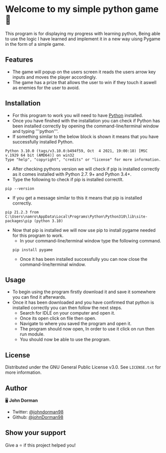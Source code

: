 # Welcome to my simple python game 👋

 This program is for displaying my progress with learning python, Being able to use the logic I have learned and implement it in a new way uisng Pygame in the form of
 a simple game.
 
## Features
 
 * The game will popup on the users screen it reads the users arrow key inputs and moves the player accordingly.
 * The game has a prize that allows the user to win if they touch it aswell as enemies for the user to avoid.

## Installation

 * For this program to work you will need to have [Python](https://www.python.org/downloads/) installed.
 * Once you have finshed with the installation you can check if Python has been installed correctly by opening the command-line/terminal window and typing '''python'''.
 * If something similar to the below block is shown it means that you have successfully installed Python.

 ```
 Python 3.10.0 (tags/v3.10.0:b494f59, Oct  4 2021, 19:00:18) [MSC v.1929 64 bit (AMD64)] on win32 
 Type "help", "copyright", "credits" or "license" for more information.
 ```
 
 * After checking pythons version we will check if pip is installed correctly as it comes installed with Python 2.7. 9+ and Python 3.4+.
  * Type the following to check if pip is installed correctlt.
  ```
  pip --version
  ```
  
  * If you get a message similar to this it means that pip is installed correctly.
  ```
  pip 21.2.3 from C:\Users\namro\AppData\Local\Programs\Python\Python310\lib\site-packages\pip (python 3.10)
  ```
  
  * Now that pip is installed we will now use pip to install pygame needed for this program to work.
    * In your command-line/terminal window type the following command.
    ```
    pip install pygame
    ```
    * Once it has been installed successfully you can now close the command-line/terminal window.
    
## Usage

 * To begin using the program firstly download it and save it somewhere you can find it afterwards.
 * Once it has been downloaded and you have confirmed that python is installed correctly you can then follow the next steps.
   * Search for IDLE on your computer and open it.
   * Once its open click on file then open.
   * Navigate to where you saved the program and open it.
   * The program should now open, In order to use it click on run then run module.
   * You should now be able to use the program.

## License

Distributed under the GNU General Public License v3.0. See `LICENSE.txt` for more information.

## Author

🖥️ **John Dorman**

* Twitter: [@johndorman98](https://twitter.com/johndorman98)
* Github: [@johnDorman98](https://github.com/johnDorman98)

## Show your support

Give a ⭐️ if this project helped you!
